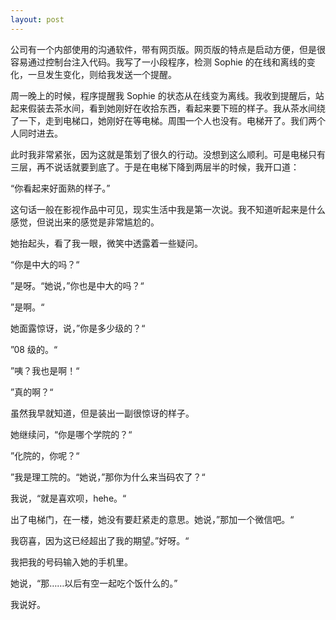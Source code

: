 ```yaml
---
layout: post
---
```


公司有一个内部使用的沟通软件，带有网页版。网页版的特点是启动方便，但是很容易通过控制台注入代码。我写了一小段程序，检测 Sophie 的在线和离线的变化，一旦发生变化，则给我发送一个提醒。

周一晚上的时候，程序提醒我 Sophie 的状态从在线变为离线。我收到提醒后，站起来假装去茶水间，看到她刚好在收拾东西，看起来要下班的样子。我从茶水间绕了一下，走到电梯口，她刚好在等电梯。周围一个人也没有。电梯开了。我们两个人同时进去。

此时我非常紧张，因为这就是策划了很久的行动。没想到这么顺利。可是电梯只有三层，再不说话就要到底了。于是在电梯下降到两层半的时候，我开口道：

“你看起来好面熟的样子。”

这句话一般在影视作品中可见，现实生活中我是第一次说。我不知道听起来是什么感觉，但说出来的感觉是非常尴尬的。

她抬起头，看了我一眼，微笑中透露着一些疑问。

“你是中大的吗？“

”是呀。“她说，”你也是中大的吗？“

”是啊。“

她面露惊讶，说，”你是多少级的？“

”08 级的。“

”咦？我也是啊！“

”真的啊？“

虽然我早就知道，但是装出一副很惊讶的样子。

她继续问，“你是哪个学院的？“

”化院的，你呢？“

”我是理工院的。“她说，”那你为什么来当码农了？“

我说，“就是喜欢呗，hehe。“

出了电梯门，在一楼，她没有要赶紧走的意思。她说，”那加一个微信吧。“

我窃喜，因为这已经超出了我的期望。”好呀。“

我把我的号码输入她的手机里。

她说，“那……以后有空一起吃个饭什么的。”

我说好。
